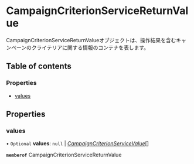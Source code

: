 # CampaignCriterionServiceReturnValue


<div lang=\"ja\">CampaignCriterionServiceReturnValueオブジェクトは、操作結果を含むキャンペーンのクライテリアに関する情報のコンテナを表します。</div> 

## Table of contents

### Properties

- [values](campaigncriterionservicereturnvalue.md#values)

## Properties

### values

• `Optional` **values**: ``null`` \| [*CampaignCriterionServiceValue*](campaigncriterionservicevalue.md)[]

**`memberof`** CampaignCriterionServiceReturnValue
